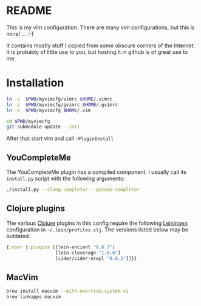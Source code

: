 # README

This is my vim configuration. There are many vim configurations, but
this is mine! ... :-)

It contains mostly stuff I copied from some obscure corners of the
Internet. It is probably of little use to you, but hosting it in github
is of great use to me.

# Installation

```bash
ln -s  $PWD/myvimcfg/vimrc $HOME/.vimrc
ln -s  $PWD/myvimcfg/gvimrc $HOME/.gvimrc
ln -s  $PWD/myvimcfg $HOME/.vim

cd $PWD/myvimcfg
git submodule update --init
```

After that start vim and call `:PluginInstall`

## YouCompleteMe

The YouCompleteMe plugin has a compiled component. I usually call its
`install.py` script with the following arguments:

```bash
./install.py --clang-completer --gocode-completer
```

## Clojure plugins

The various [Clojure](http://clojure.org) plugins in this config require
the following [Leiningen](http://leiningen.org) configuration in
`~/.lein/profiles.clj`. The versions listed below may be outdated.

```clojure
{:user {:plugins [[lein-ancient "0.6.7"]
                  [lein-cloverage "1.0.6"]
                  [cider/cider-nrepl "0.8.2"]]}}
```

## MacVim

```bash
brew install macvim --with-override-system-vi
brew linkapps macvim
```
